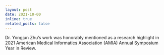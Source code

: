 ```yaml
---
layout: post
date: 2021-10-00
inline: true
related_posts: false
---
```


Dr. Yongjun Zhu’s work was honorably mentioned as a research highlight in 2021 American Medical Informatics Association (AMIA) Annual Symposium Year in Review.
